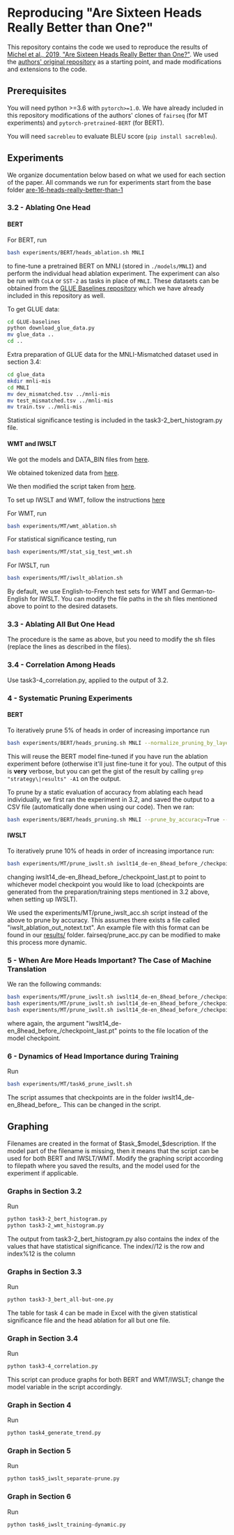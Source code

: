 # Reproducing "Are Sixteen Heads Really Better than One?"

This repository contains the code we used to reproduce the results of [Michel et al., 2019, "Are Sixteen Heads Really Better than One?"](https://arxiv.org/abs/1905.10650). We used the [authors' original repository](https://github.com/pmichel31415/are-16-heads-really-better-than-1) as a starting point, and made modifications and extensions to the code.

## Prerequisites

You will need python >=3.6 with `pytorch>=1.0`. We have already included in this repository modifications of the authors' clones of `fairseq` (for MT experiments) and `pytorch-pretrained-BERT` (for BERT).

You will need `sacrebleu` to evaluate BLEU score  (`pip install sacrebleu`).

## Experiments

We organize documentation below based on what we used for each section of the paper. All commands we run for experiments start from the base folder [are-16-heads-really-better-than-1](https://github.com/Silent-Zebra/reproduce/tree/master/are-16-heads-really-better-than-1/)

### 3.2 - Ablating One Head

#### BERT

For BERT, run 

```bash
bash experiments/BERT/heads_ablation.sh MNLI
```

to fine-tune a pretrained BERT on MNLI (stored in `./models/MNLI`) and perform the individual head ablation experiment. The experiment can also be run with `CoLA` or `SST-2` as tasks in place of `MNLI`. These datasets can be obtained from the [GLUE Baselines repository](https://github.com/nyu-mll/GLUE-baselines) which we have already included in this repository as well.

To get GLUE data:
```bash
cd GLUE-baselines
python download_glue_data.py
mv glue_data ..
cd ..
```

Extra preparation of GLUE data for the MNLI-Mismatched dataset used in section 3.4:
```bash
cd glue_data
mkdir mnli-mis
cd MNLI
mv dev_mismatched.tsv ../mnli-mis
mv test_mismatched.tsv ../mnli-mis
mv train.tsv ../mnli-mis
```

Statistical significance testing is included in the task3-2_bert_histogram.py file.

#### WMT and IWSLT

We got the models and DATA_BIN files from [here](https://github.com/pytorch/fairseq/tree/master/examples/translation).

We obtained tokenized data from [here](https://github.com/google/seq2seq/blob/master/docs/nmt.md).

We then modified the script taken from [here](https://github.com/google/seq2seq/blob/master/bin/data/wmt16_en_de.sh).

To set up IWSLT and WMT, follow the instructions [here](https://github.com/Silent-Zebra/reproduce/tree/master/are-16-heads-really-better-than-1/fairseq/examples/translation)

For WMT, run

```bash
bash experiments/MT/wmt_ablation.sh
```

For statistical significance testing, run

```bash
bash experiments/MT/stat_sig_test_wmt.sh
```

For IWSLT, run

```bash
bash experiments/MT/iwslt_ablation.sh
```

By default, we use English-to-French test sets for WMT and German-to-English for IWSLT. You can modify the file paths in the sh files mentioned above to point to the desired datasets.


### 3.3 - Ablating All But One Head

The procedure is the same as above, but you need to modify the sh files (replace the lines as described in the files).

### 3.4 - Correlation Among Heads

Use task3-4_correlation.py, applied to the output of 3.2.

### 4 - Systematic Pruning Experiments

#### BERT

To iteratively prune 5% of heads in order of increasing importance run

```bash
bash experiments/BERT/heads_pruning.sh MNLI --normalize_pruning_by_layer
```

This will reuse the BERT model fine-tuned if you have run the ablation experiment before (otherwise it'll just fine-tune it for you). The output of this is **very** verbose, but you can get the gist of the result by calling `grep "strategy\|results" -A1` on the output.

To prune by a static evaluation of accuracy from ablating each head individually, we first ran the experiment in 3.2, and saved the output to a CSV file (automatically done when using our code). Then we ran:

```bash
bash experiments/BERT/heads_pruning.sh MNLI --prune_by_accuracy=True --prune_by_accuracy_file=32BERT_test.csv
```

#### IWSLT

To iteratively prune 10% of heads in order of increasing importance run:

```bash
bash experiments/MT/prune_iwslt.sh iwslt14_de-en_8head_before_/checkpoint_last.pt 
```

changing iwslt14_de-en_8head_before_/checkpoint_last.pt to point to whichever model checkpoint you would like to load (checkpoints are generated from the preparation/training steps mentioned in 3.2 above, when setting up IWSLT).

We used the experiments/MT/prune_iwslt_acc.sh script instead of the above to prune by accuracy. This assumes there exists a file called "iwslt_ablation_out_notext.txt". An example file with this format can be found in our [results/](https://github.com/Silent-Zebra/reproduce/tree/master/are-16-heads-really-better-than-1/results) folder. fairseq/prune_acc.py can be modified to make this process more dynamic.

### 5 - When Are More Heads Important? The Case of Machine Translation

We ran the following commands:

```bash
bash experiments/MT/prune_iwslt.sh iwslt14_de-en_8head_before_/checkpoint_last.pt transformer_iwslt_de_en_8head_before --encoder-self-only 
bash experiments/MT/prune_iwslt.sh iwslt14_de-en_8head_before_/checkpoint_last.pt transformer_iwslt_de_en_8head_before --encoder-decoder-only 
bash experiments/MT/prune_iwslt.sh iwslt14_de-en_8head_before_/checkpoint_last.pt transformer_iwslt_de_en_8head_before --decoder-self-only 
```

where again, the argument "iwslt14_de-en_8head_before_/checkpoint_last.pt" points to the file location of the model checkpoint.

### 6 - Dynamics of Head Importance during Training

Run

```bash
bash experiments/MT/task6_prune_iwslt.sh 
```
The script assumes that checkpoints are in the folder iwslt14_de-en_8head_before_. This can be changed in the script.


## Graphing

Filenames are created in the format of $task_$model_$description. If the model part of the filename is missing, then it means that the script can be used for both BERT and IWSLT/WMT.
Modify the graphing script according to filepath where you saved the results, and the model used for the experiment if applicable.


### Graphs in Section 3.2

Run

```bash
python task3-2_bert_histogram.py
python task3-2_wmt_histogram.py
```
The output from task3-2_bert_histogram.py also contains the index of the values that have statistical significance. The index//12 is the row and index%12 is the column 

### Graphs in Section 3.3

Run

```bash
python task3-3_bert_all-but-one.py
```

The table for task 4 can be made in Excel with the given statistical significance file and the head ablation for all but one file.

### Graph in Section 3.4

Run

```bash
python task3-4_correlation.py
```
This script can produce graphs for both BERT and WMT/IWSLT; change the model variable in the script accordingly.

### Graph in Section 4

Run

```bash
python task4_generate_trend.py
```

### Graph in Section 5

Run

```bash
python task5_iwslt_separate-prune.py
```

### Graph in Section 6

Run

```bash
python task6_iwslt_training-dynamic.py
```